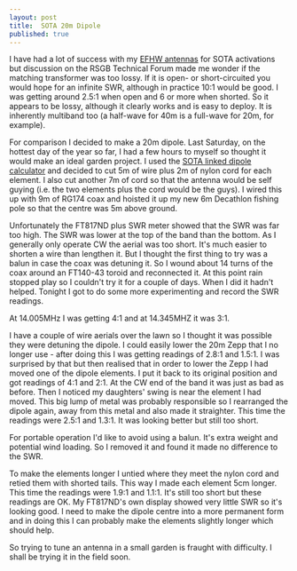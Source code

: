 ```yaml
---
layout: post
title:  SOTA 20m Dipole
published: true
---
```


I have had a lot of success with my [EFHW antennas](/Portable-EFHW-Antenna) for SOTA activations but discussion on the RSGB Technical
Forum made me wonder if the 
matching transformer was too lossy. If it is open- or short-circuited you would hope for an infinite SWR, although in practice 10:1 would
be good. I was getting around 2.5:1 when 
open and 6 or more when shorted. So it appears to be lossy, although it clearly works and is easy to deploy. It is inherently multiband
too (a half-wave for 40m is a full-wave for 20m, for example).

For comparison I decided to make a 20m dipole. Last Saturday, on the hottest day of the year so far, I had a few hours to myself so thought
it would make an ideal garden project. I used the [SOTA linked dipole calculator](https://www.sotamaps.org/extras) and decided to cut 5m
of wire plus 2m of nylon cord for
each element. I also cut another 7m of cord so that the antenna would be self guying (i.e. the two elements plus the cord would be the
guys). I wired this up with 9m of RG174 coax and hoisted it up my new 6m Decathlon fishing pole so that the centre was 5m above ground.

Unfortunately the FT817ND plus SWR meter showed that the SWR was far too high. The SWR was lower at the top of the band than the bottom.
As I generally only operate CW the aerial was too short. It's much easier to shorten a wire than lengthen it. But I thought the first thing
to try was a balun in case the coax was detuning it. So I wound about 14 turns of the coax around an FT140-43 toroid and reconnected it.
At this point rain stopped play so I couldn't try it for a couple of days. When I did it hadn't helped. Tonight I got to do some more
experimenting and record the SWR readings.

At 14.005MHz I was getting 4:1 and at 14.345MHZ it was 3:1.

I have a couple of wire aerials over the lawn so I thought it was possible they were detuning the dipole. 
I could easily lower the 20m Zepp that I no 
longer use - after doing this I was getting readings of 2.8:1 and 1.5:1. I was surprised by that but then realised that in order to lower 
the Zepp I had moved one of the dipole elements. I put it back to its original position and got readings of 4:1 and 2:1. At the CW end of the
band it was just as bad as before. Then I noticed my daughters' swing is near the element I had moved. This big lump of metal was probably
responsible so I rearranged the dipole again, away from this metal and also made it straighter. This time the readings were 2.5:1 and 1.3:1.
It was looking better but still too short.

For portable operation I'd like to avoid using a balun. It's extra weight and potential wind loading. So I removed it and found it made no
difference to the SWR.

To make the elements longer I untied where they meet the nylon cord and retied them with shorted tails. This way I made each element 5cm
longer.
This time the readings were 1.9:1 and 1.1:1. It's still too short but these readings are OK. My FT817ND's own display showed very little
SWR so it's looking good. I need to make the dipole centre into a more permanent form and in doing this I can probably make the elements
slightly longer which should help.

So trying to tune an antenna in a small garden is fraught with difficulty. I shall be trying it in the field soon.
